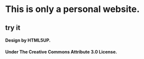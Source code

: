 # This is only a personal website.
## try it

#### Design by HTML5UP.
#### Under The Creative Commons Attribute 3.0 License.
